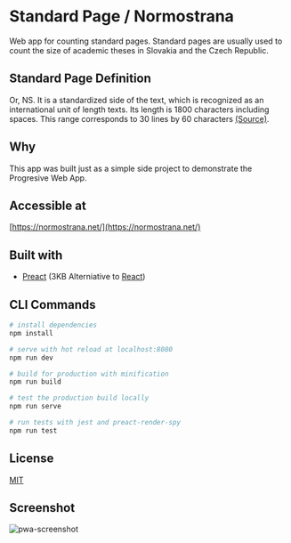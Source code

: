 

# Standard Page / Normostrana
Web app for counting standard pages.
Standard pages are usually used to count the size of academic theses in Slovakia and the Czech Republic.

## Standard Page Definition
Or, NS. It is a standardized side of the text, which is recognized as an international unit of length texts. Its length is 1800 characters including spaces. This range corresponds to 30 lines by 60 characters [(Source)](http://www.czech-universities.com/akademicky-slovnik/heslo/monormostrana).

## Why
This app was built just as a simple side project to demonstrate the Progresive Web App.

## Accessible at
[https://normostrana.net/](https://normostrana.net/)

## Built with
 - [Preact](https://preactjs.com) (3KB Alterniative to [React](https://reactjs.org/))

## CLI Commands
``` bash
# install dependencies
npm install

# serve with hot reload at localhost:8080
npm run dev

# build for production with minification
npm run build

# test the production build locally
npm run serve

# run tests with jest and preact-render-spy 
npm run test
```

## License
[MIT](https://choosealicense.com/licenses/mit/)

## Screenshot
![pwa-screenshot]([https://raw.githubusercontent.com/filippofilip95/normostrana/master/standardpages-screenshot.png](https://raw.githubusercontent.com/filippofilip95/normostrana/master/standardpages-screenshot.png))

